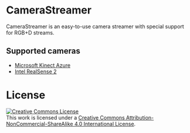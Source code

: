 # CameraStreamer
CameraStreamer is an easy-to-use camera streamer with special support for RGB+D streams.

## Supported cameras
 - [Microsoft Kinect Azure](https://azure.microsoft.com/en-us/services/kinect-dk/)
 - [Intel RealSense 2](https://www.intel.com/content/www/us/en/architecture-and-technology/realsense-overview.html)


# License
<a rel="license" href="http://creativecommons.org/licenses/by-nc-sa/4.0/"><img alt="Creative Commons License" style="border-width:0" src="https://i.creativecommons.org/l/by-nc-sa/4.0/88x31.png" /></a><br />This work is licensed under a <a rel="license" href="http://creativecommons.org/licenses/by-nc-sa/4.0/">Creative Commons Attribution-NonCommercial-ShareAlike 4.0 International License</a>.

